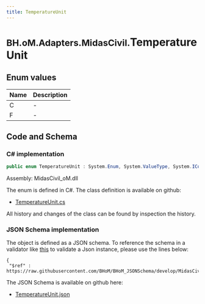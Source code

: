 ```yaml
---
title: TemperatureUnit
---
```


# <small>BH.oM.Adapters.MidasCivil.</small>**TemperatureUnit**



## Enum values

| Name            | Description                                                    |
|-----------------|----------------------------------------------------------------|
| C |  -  |
| F |  -  |


## Code and Schema

### C# implementation

``` C# title="C#"
public enum TemperatureUnit : System.Enum, System.ValueType, System.IComparable, System.ISpanFormattable, System.IFormattable, System.IConvertible
```

Assembly: MidasCivil_oM.dll

The enum is defined in C#. The class definition is available on github:

- [TemperatureUnit.cs](https://github.com/BHoM/MidasCivil_Toolkit/blob/develop/MidasCivil_oM/eNum\TemperatureUnit.cs)

All history and changes of the class can be found by inspection the history.
### JSON Schema implementation

The object is defined as a JSON schema. To reference the schema in a validator like [this](https://www.jsonschemavalidator.net/) to validate a Json instance, please use the lines below:

``` { .json .copy .select } title="JSON Schema"
{
 "$ref" : https://raw.githubusercontent.com/BHoM/BHoM_JSONSchema/develop/MidasCivil_oM/TemperatureUnit.json}
```

The JSON Schema is available on github here:

- [TemperatureUnit.json](https://github.com/BHoM/BHoM_JSONSchema/blob/develop/MidasCivil_oM/TemperatureUnit.json)
